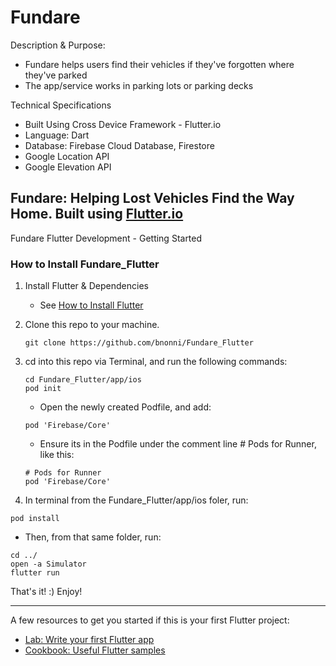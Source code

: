 # Fundare 

Description & Purpose: 
  * Fundare helps users find their vehicles if they've forgotten where they've parked
  * The app/service works in parking lots or parking decks

Technical Specifications
  * Built Using Cross Device Framework - Flutter.io
  * Language: Dart
  * Database: Firebase Cloud Database, Firestore
  * Google Location API
  * Google Elevation API

## Fundare: Helping Lost Vehicles Find the Way Home. Built using [Flutter.io](https://flutter.io)

Fundare Flutter Development - Getting Started 

### How to Install Fundare_Flutter
1. Install Flutter & Dependencies 
   - See [How to Install Flutter](./README/FLUTTER.md)

3. Clone this repo to your machine.
   ```
   git clone https://github.com/bnonni/Fundare_Flutter
   ```

2. cd into this repo via Terminal, and run the following commands:
   ```
   cd Fundare_Flutter/app/ios
   pod init
   ```
   - Open the newly created Podfile, and add:
   ```
   pod 'Firebase/Core'
   ```
   - Ensure its in the Podfile under the comment line # Pods for Runner, like this:
   ```
   # Pods for Runner
   pod 'Firebase/Core'
   ```

3. In terminal from the Fundare_Flutter/app/ios foler, run:
  ```
  pod install
  ```
  - Then, from that same folder, run:
  ```
  cd ../
  open -a Simulator
  flutter run
  ```

That's it! :) Enjoy!

----------------------

A few resources to get you started if this is your first Flutter project:

- [Lab: Write your first Flutter app](https://flutter.dev/docs/get-started/codelab)
- [Cookbook: Useful Flutter samples](https://flutter.dev/docs/cookbook)